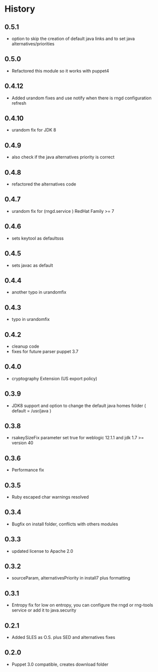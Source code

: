 # History

## 0.5.1
- option to skip the creation of default java links and to set java alternatives/priorities

## 0.5.0
- Refactored this module so it works with puppet4

## 0.4.12
- Added urandom fixes and use notify when there is rngd configuration refresh

## 0.4.10
- urandom fix for JDK 8

## 0.4.9
- also check if the java alternatives priority is correct

## 0.4.8
- refactored the alternatives code

## 0.4.7
- urandom fix for (rngd.service ) RedHat Family >= 7

## 0.4.6
- sets keytool as defaultsss

## 0.4.5
- sets javac as default

## 0.4.4
- another typo in urandomfix

## 0.4.3
- typo in urandomfix

## 0.4.2
- cleanup code
- fixes for future parser puppet 3.7

## 0.4.0
- cryptography Extension (US export policy)

## 0.3.9
- JDK8 support and option to change the default java homes folder ( default = /usr/java )

## 0.3.8
- rsakeySizeFix parameter set true for weblogic 12.1.1 and jdk 1.7 >= version 40

## 0.3.6
- Performance fix

## 0.3.5
- Ruby escaped char warnings resolved

## 0.3.4
- Bugfix on install folder, conflicts with others modules

## 0.3.3
- updated license to Apache 2.0

## 0.3.2
- sourceParam, alternativesPriority in install7 plus formatting

## 0.3.1
- Entropy fix for low on entropy, you can configure the rngd or rng-tools service or add it to java.security

## 0.2.1
- Added SLES as O.S. plus SED and alternatives fixes

## 0.2.0
- Puppet 3.0 compatible, creates download folder

